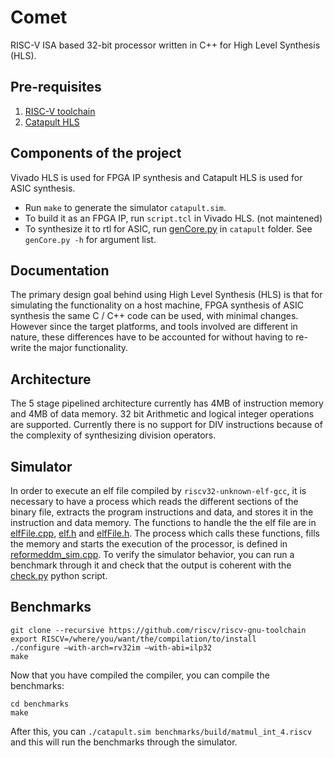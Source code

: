 # Comet
RISC-V ISA based 32-bit processor written in C++ for High Level Synthesis (HLS).

## Pre-requisites
1. [RISC-V toolchain](https://github.com/riscv/riscv-gnu-toolchain)
2. [Catapult HLS](https://www.mentor.com/hls-lp/catapult-high-level-synthesis/)

## Components of the project
Vivado HLS is used for FPGA IP synthesis and Catapult HLS is used for ASIC synthesis.

* Run `make` to generate the simulator `catapult.sim`.
* To build it as an FPGA IP, run `script.tcl` in Vivado HLS. (not maintened)
* To synthesize it to rtl for ASIC, run [genCore.py](catapult/genCore.py) in `catapult` folder. See `genCore.py -h` for argument list.

## Documentation 
The primary design goal behind using High Level Synthesis (HLS) is that for simulating the functionality on a host machine,
FPGA synthesis of ASIC synthesis the same C / C++ code can be used, with minimal changes. However since the target platforms,
and tools involved are different in nature, these differences have to be accounted for without having to re-write the major
functionality.

## Architecture
The 5 stage pipelined architecture currently has 4MB of instruction memory and 4MB of data memory. 32 bit
Arithmetic and logical integer operations are supported. Currently there is no support for DIV instructions because of the 
complexity of synthesizing division operators. 

## Simulator
In order to execute an elf file compiled by `riscv32-unknown-elf-gcc`, it is necessary to have a process which reads the 
different sections of the binary file, extracts the program instructions and data, and stores it in the instruction and data 
memory. The functions to handle the the elf file are in [elfFile.cpp](src/elfFile.cpp), [elf.h](include/elf.h) and 
[elfFile.h](include/elfFile.h). The process which calls these functions, fills the memory and starts the execution of the 
processor, is defined in [reformeddm_sim.cpp](src/reformeddm_sim.cpp). 
To verify the simulator behavior, you can run a benchmark through it and check that the output is coherent with the [check.py](check.py) python script.

## Benchmarks
```
git clone --recursive https://github.com/riscv/riscv-gnu-toolchain 
export RISCV=/where/you/want/the/compilation/to/install
./configure –with-arch=rv32im –with-abi=ilp32
make
```
Now that you have compiled the compiler, you can compile the benchmarks:
```
cd benchmarks
make
```
After this, you can `./catapult.sim benchmarks/build/matmul_int_4.riscv` and this will run the benchmarks through the simulator.
